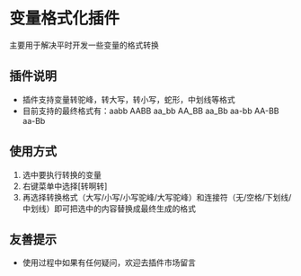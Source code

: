 # 变量格式化插件
主要用于解决平时开发一些变量的格式转换

## 插件说明
* 插件支持变量转驼峰，转大写，转小写，蛇形，中划线等格式
* 目前支持的最终格式有：aabb AABB aa_bb AA_BB aa_Bb aa-bb AA-BB aa-Bb

## 使用方式
1. 选中要执行转换的变量
2. 右键菜单中选择[转啊转]
3. 再选择转换格式（大写/小写/小写驼峰/大写驼峰）和连接符（无/空格/下划线/中划线）即可把选中的内容替换成最终生成的格式

## 友善提示
* 使用过程中如果有任何疑问，欢迎去插件市场留言
